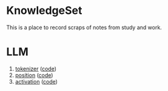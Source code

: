 # KnowledgeSet
This is a place to record scraps of notes from study and work.

# LLM
1. [tokenizer](notes/llm/tokenizer.md) ([code](codes/llm/tokenizer.py))
2. [position](notes/llm/position.md) ([code](codes/llm/position.py))
3. [activation](notes/llm/activation.md) ([code](codes/llm/activation.py))
